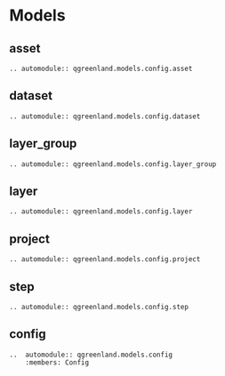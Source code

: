 # Models


## asset
```{eval-rst}
.. automodule:: qgreenland.models.config.asset
```

## dataset
```{eval-rst}
.. automodule:: qgreenland.models.config.dataset
```

## layer_group
```{eval-rst}
.. automodule:: qgreenland.models.config.layer_group
```

## layer
```{eval-rst}
.. automodule:: qgreenland.models.config.layer
```

## project
```{eval-rst}
.. automodule:: qgreenland.models.config.project
```

## step
```{eval-rst}
.. automodule:: qgreenland.models.config.step
```

## config
```{eval-rst}
..  automodule:: qgreenland.models.config
    :members: Config
```
